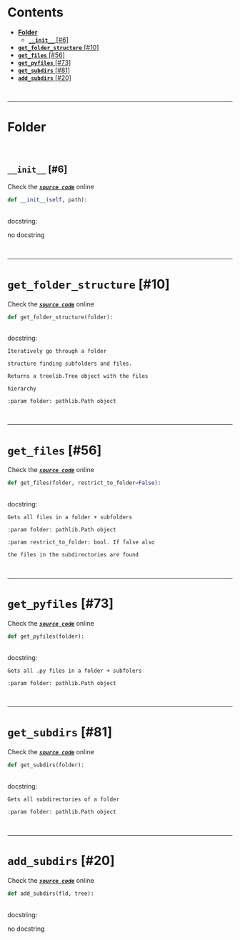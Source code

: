 



Contents
========

* [**Folder**](#folder)
	* [**`__init__`** [#6]](#__init__-6)
* [**`get_folder_structure`** [#10]](#get_folder_structure-10)
* [**`get_files`** [#56]](#get_files-56)
* [**`get_pyfiles`** [#73]](#get_pyfiles-73)
* [**`get_subdirs`** [#81]](#get_subdirs-81)
* [**`add_subdirs`** [#20]](#add_subdirs-20)


&nbsp;

--------
# **Folder**




&nbsp;
## **`__init__`** [#6]
  
Check the [***``source code``***](https://github.com/FedeClaudi/pydoc2md/blob/master/pydoc2md/utils/path_utils.py#L6) online

```python
def __init__(self, path):
```

&nbsp;  
docstring:

no docstring

&nbsp;

--------
# **`get_folder_structure`** [#10]
  
Check the [***``source code``***](https://github.com/FedeClaudi/pydoc2md/blob/master/pydoc2md/utils/path_utils.py#L10) online

```python
def get_folder_structure(folder):
```

&nbsp;  
docstring:

```text
Iteratively go through a folder

structure finding subfolders and files.

Returns a treelib.Tree object with the files

hierarchy

:param folder: pathlib.Path object

```

&nbsp;

--------
# **`get_files`** [#56]
  
Check the [***``source code``***](https://github.com/FedeClaudi/pydoc2md/blob/master/pydoc2md/utils/path_utils.py#L56) online

```python
def get_files(folder, restrict_to_folder=False):
```

&nbsp;  
docstring:

```text
Gets all files in a folder + subfolders

:param folder: pathlib.Path object

:param restrict_to_folder: bool. If false also

the files in the subdirectories are found

```

&nbsp;

--------
# **`get_pyfiles`** [#73]
  
Check the [***``source code``***](https://github.com/FedeClaudi/pydoc2md/blob/master/pydoc2md/utils/path_utils.py#L73) online

```python
def get_pyfiles(folder):
```

&nbsp;  
docstring:

```text
Gets all .py files in a folder + subfolers

:param folder: pathlib.Path object

```

&nbsp;

--------
# **`get_subdirs`** [#81]
  
Check the [***``source code``***](https://github.com/FedeClaudi/pydoc2md/blob/master/pydoc2md/utils/path_utils.py#L81) online

```python
def get_subdirs(folder):
```

&nbsp;  
docstring:

```text
Gets all subdirectories of a folder

:param folder: pathlib.Path object

```

&nbsp;

--------
# **`add_subdirs`** [#20]
  
Check the [***``source code``***](https://github.com/FedeClaudi/pydoc2md/blob/master/pydoc2md/utils/path_utils.py#L20) online

```python
def add_subdirs(fld, tree):
```

&nbsp;  
docstring:

no docstring